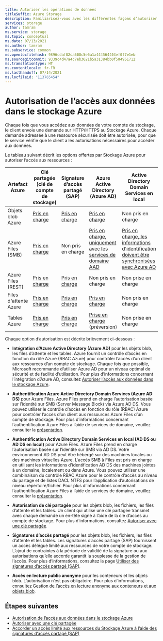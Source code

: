 ```yaml
---
title: Autoriser les opérations de données
titleSuffix: Azure Storage
description: Familiarisez-vous avec les différentes façons d’autoriser l’accès au Stockage Azure, notamment Azure Active Directory, l’autorisation de clé partagée ou les signatures d’accès partagé (SAS).
services: storage
author: tamram
ms.service: storage
ms.topic: conceptual
ms.date: 07/13/2021
ms.author: tamram
ms.subservice: common
ms.openlocfilehash: 9896cdaf82ca508c5e6a1a444564403ef0f7e1eb
ms.sourcegitcommit: 9339c4d47a4c7eb3621b5a31384bb0f504951712
ms.translationtype: HT
ms.contentlocale: fr-FR
ms.lasthandoff: 07/14/2021
ms.locfileid: "113765454"
---
```

# <a name="authorize-access-to-data-in-azure-storage"></a>Autorisation de l’accès aux données dans le stockage Azure

Chaque fois que vous accédez aux données de votre compte de stockage, le client envoie une demande sur HTTP/HTTPS au Stockage Azure. Chaque demande adressée à une ressource sécurisée doit être autorisée, pour que le service vérifie que le client a les autorisations nécessaires pour accéder aux données.

Le tableau suivant décrit les options offertes par Stockage Azure pour autoriser l’accès aux ressources :

| Artefact Azure | Clé partagée (clé de compte de stockage) | Signature d’accès partagé (SAP) | Azure Active Directory (Azure AD) | Active Directory Domain Services en local | Accès en lecture public anonyme |
|--|--|--|--|--|--|
| Objets blob Azure | [Pris en charge](/rest/api/storageservices/authorize-with-shared-key/) | [Pris en charge](storage-sas-overview.md) | [Pris en charge](authorize-data-access.md) | Non pris en charge | [Pris en charge](../blobs/anonymous-read-access-configure.md) |
| Azure Files (SMB) | [Pris en charge](/rest/api/storageservices/authorize-with-shared-key/) | Non pris en charge | [Pris en charge, uniquement avec les services de domaine AAD](../files/storage-files-active-directory-overview.md) | [Pris en charge, les informations d'identification doivent être synchronisées avec Azure AD](../files/storage-files-active-directory-overview.md) | Non pris en charge |
| Azure Files (REST) | [Pris en charge](/rest/api/storageservices/authorize-with-shared-key/) | [Pris en charge](storage-sas-overview.md) | Non pris en charge | Non prise en charge | Non prise en charge |
| Files d'attente Azure | [Pris en charge](/rest/api/storageservices/authorize-with-shared-key/) | [Pris en charge](storage-sas-overview.md) | [Pris en charge](authorize-data-access.md) | Non pris en charge | Non pris en charge |
| Tables Azure | [Pris en charge](/rest/api/storageservices/authorize-with-shared-key/) | [Pris en charge](storage-sas-overview.md) | [Prise en charge](../tables/authorize-access-azure-active-directory.md) (préversion) | Non prise en charge | Non pris en charge |

Chaque option d’autorisation est décrite brièvement ci-dessous :

- **Intégration d’Azure Active Directory (Azure AD)** pour les objets blob, les files d’attente et les tables. Azure fournit un contrôle d’accès en fonction du rôle Azure (RBAC Azure) pour contrôler l’accès d’un client aux ressources d’un compte de stockage. Chaque fois que possible, Microsoft recommande d’utiliser Azure AD pour un niveau optimal de sécurité et de facilité d’utilisation. Pour plus d’informations concernant l’intégration d’Azure AD, consultez [Autoriser l’accès aux données dans le stockage Azure](authorize-data-access.md).

- **Authentification Azure Active Directory Domain Services (Azure AD DS)** pour Azure Files. Azure Files prend en charge l’autorisation basée sur l’identité sur SMB (Server Message Block) via Azure AD DS. Vous pouvez utiliser le contrôle d’accès en fonction du rôle (RBAC) Azure pour contrôler l’accès d’un client aux ressources Azure Files d’un compte de stockage. Pour plus d’informations concernant l’authentification Azure Files à l’aide de services de domaine, veuillez consulter la [présentation](../files/storage-files-active-directory-overview.md).

- **Authentification Active Directory Domain Services en local (AD DS ou AD DS en local)** pour Azure Files. Azure Files prend en charge l’autorisation basée sur l’identité sur SMB via AD DS. Votre environnement AD DS peut être hébergé sur des machines locales ou des machines virtuelles Azure. L’accès SMB à Files est pris en charge en utilisant les informations d’identification AD DS des machines jointes à un domaine, localement ou dans Azure. Vous pouvez utiliser une combinaison du contrôle RBAC Azure pour le contrôle d’accès au niveau du partage et de listes DACL NTFS pour l’application d’autorisations de niveau répertoire/fichier. Pour plus d’informations concernant l’authentification Azure Files à l’aide de services de domaine, veuillez consulter la [présentation](../files/storage-files-active-directory-overview.md).

- **Autorisation de clé partagée** pour les objets blob, les fichiers, les files d’attente et les tables. Un client qui utilise une clé partagée transmet avec chaque demande un en-tête signé à l’aide de la clé d’accès au compte de stockage. Pour plus d’informations, consultez [Autoriser avec une clé partagée](/rest/api/storageservices/authorize-with-shared-key/).

- **Signatures d’accès partagé** pour les objets blob, les fichiers, les files d’attente et les tables. Les signatures d’accès partagé (SAP) fournissent un accès délégué limité aux ressources de votre compte de stockage. L’ajout de contraintes à la période de validité de la signature ou aux autorisations qu’elle accorde garantit la souplesse de la gestion de l’accès. Pour plus d’informations, consultez la page [Utiliser des signatures d’accès partagé (SAP)](storage-sas-overview.md).
- **Accès en lecture public anonyme** pour les conteneurs et les objets blob. L’autorisation n’est pas obligatoire. Pour plus d’informations, consultez [Gestion de l’accès en lecture anonyme aux conteneurs et aux objets blob](../blobs/anonymous-read-access-configure.md).  

## <a name="next-steps"></a>Étapes suivantes

- [Autorisation de l’accès aux données dans le stockage Azure](authorize-data-access.md)
- [Autoriser avec une clé partagée](/rest/api/storageservices/authorize-with-shared-key/)
- [Accorder un accès limité aux ressources du Stockage Azure à l’aide des signatures d’accès partagé (SAP)](storage-sas-overview.md)
